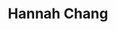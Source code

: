 ---
title: "Hannah Chang"
presenter_id: hannah_chang
layout: member_all_presentations
permalink: /member_full_publications/:presenter_id/
---